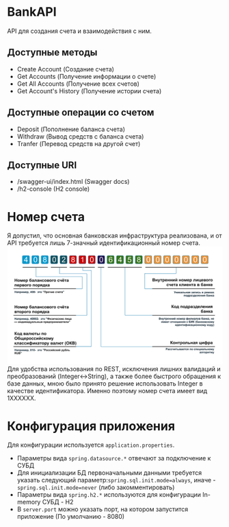 # BankAPI
API для создания счета и взаимодействия с ним.
## Доступные методы
- Create Account (Создание счета)
- Get Accounts (Получение информации о счете)
- Get All Accounts (Получение всех счетов)
- Get Account's History (Получение истории счета)
## Доступные операции со счетом
- Deposit (Пополнение баланса счета)
- Withdraw (Вывод средств с баланса счета)
- Tranfer (Перевод средств на другой счет)
## Доступные URI
- /swagger-ui/index.html (Swagger docs)
- /h2-console (H2 console)
# Номер счета
Я допустил, что основная банковская инфраструктура реализована, и от API требуется лишь 7-значный идентификационный номер счета.
![Пример банковского счета](https://github.com/rthoor/BankAPI/blob/master/account.png?raw=true)
Для удобства использования по REST, исключения лишних валидаций и преобразований (Integer<->String), а также более быстрого обращения к базе данных, мною было принято решение использовать Integer в качестве идентификатора. Именно поэтому номер счета имеет вид 1XXXXXX.
# Конфигурация приложения
Для конфигурации используется ```application.properties```.
- Параметры вида ```spring.datasource.*``` отвечают за подключение к СУБД
- Для инициализации БД первоначальными данными требуется указать следующий параметр:```spring.sql.init.mode=always```, иначе - ```spring.sql.init.mode=never``` (либо закомментировать)
- Параметры вида ```spring.h2.*``` используются для конфигурации In-memory СУБД - H2
- В ```server.port``` можно указать порт, на котором запустится приложение (По умолчанию - 8080)
